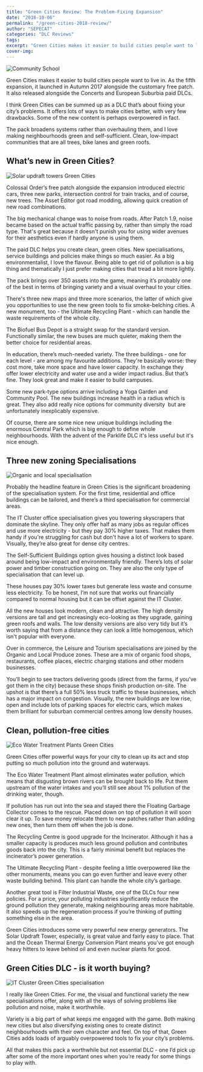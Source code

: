 ```yaml
---
title: "Green Cities Review: The Problem-Fixing Expansion"
date: "2018-10-06"
permalink: "/green-cities-2018-review/"
author: "SEPECAT"
categories: "DLC Reviews"
tags:
excerpt: "Green Cities makes it easier to build cities people want to live in by helping you fix a lot of your problems." 
cover-img:
---
```


![Community School](/images/community-school-green-cities.jpg)

Green Cities makes it easier to build cities people want to live in. As the fifth expansion, it launched in Autumn 2017 alongside the customary free patch. It also released alongside the Concerts and European Suburbia paid DLCs.

I think Green Cities can be summed up as a DLC that’s about fixing your city’s problems. It offers lots of ways to make cities better, with very few drawbacks. Some of the new content is perhaps overpowered in fact.

The pack broadens systems rather than overhauling them, and I love making neighbourhoods green and self-sufficient. Clean, low-impact communities that are all trees, bike lanes and green roofs.

## What’s new in Green Cities?

![Solar updraft towers Green Cities](/images/solar-updraft-towers.jpg)

Colossal Order’s free patch alongside the expansion introduced electric cars, three new parks, intersection control for train tracks, and of course, new trees. The Asset Editor got road modding, allowing quick creation of new road combinations.

The big mechanical change was to noise from roads. After Patch 1.9, noise became based on the actual traffic passing by, rather than simply the road type. That's great because it doesn't punish you for using wider avenues for their aesthetics even if hardly anyone is using them.

The paid DLC helps you create clean, green cities. New specialisations, service buildings and policies make things so much easier. As a big environmentalist, I love the flavour. Being able to get rid of pollution is a big thing and thematically I just prefer making cities that tread a bit more lightly.

The pack brings over 350 assets into the game, meaning it’s probably one of the best in terms of bringing variety and a visual overhaul to your cities.

There's three new maps and three more scenarios, the latter of which give you opportunities to use the new green tools to fix smoke-belching cities. A new monument, too - the Ultimate Recycling Plant - which can handle the waste requirements of the whole city.

The Biofuel Bus Depot is a straight swap for the standard version. Functionally similar, the new buses are much quieter, making them the better choice for residential areas.

In education, there’s much-needed variety. The three buildings - one for each level - are among my favourite additions. They're basically worse: they cost more, take more space and have lower capacity. In exchange they offer lower electricity and water use and a wider impact radius. But that’s fine. They look great and make it easier to build campuses.

Some new park-type options arrive including a Yoga Garden and Community Pool. The new buildings increase health in a radius which is great. They also add really nice options for community diversity  but are unfortunately inexplicably expensive.

Of course, there are some nice new unique buildings including the enormous Central Park which is big enough to define whole neighbourhoods. With the advent of the Parklife DLC it's less useful but it's nice enough.

## Three new zoning Specialisations

![Organic and local specialisation](/images/organic-local-specialisation.jpg)

Probably the headline feature in Green Cities is the significant broadening of the specialisation system. For the first time, residential and office buildings can be tailored, and there’s a third specialisation for commercial areas.

The IT Cluster office specialisation gives you towering skyscrapers that dominate the skyline. They only offer half as many jobs as regular offices and use more electricity - but they pay 30% higher taxes. That makes them handy if you're struggling for cash but don't have a lot of workers to spare. Visually, they’re also great for dense city centres.

The Self-Sufficient Buildings option gives housing a distinct look based around being low-impact and environmentally friendly. There’s lots of solar power and timber construction going on. They are also the only type of specialisation that can level up.

These houses pay 30% lower taxes but generate less waste and consume less electricity. To be honest, I’m not sure that works out financially compared to normal housing but it can be offset against the IT Cluster.

All the new houses look modern, clean and attractive. The high density versions are tall and get increasingly eco-looking as they upgrade, gaining green roofs and walls. The low density versions are also very tidy but it’s worth saying that from a distance they can look a little homogenous, which isn't popular with everyone.

Over in commerce, the Leisure and Tourism specialisations are joined by the Organic and Local Produce zones. These are a mix of organic food shops, restaurants, coffee places, electric charging stations and other modern businesses.

You’ll begin to see tractors delivering goods (direct from the farms, if you’ve got them in the city) because these shops finish production on-site. The upshot is that there’s a full 50% less truck traffic to these businesses, which has a major impact on congestion. Visually, the new buildings are low rise, open and include lots of parking spaces for electric cars, which makes them brilliant for suburban commercial centres among low density houses.

## Clean, pollution-free cities

![Eco Water Treatment Plants Green Cities](/images/eco-water-treatment-plant.jpg)

Green Cities offer powerful ways for your city to clean up its act and stop putting so much pollution into the ground and waterways.

The Eco Water Treatment Plant almost eliminates water pollution, which means that disgusting brown rivers can be brought back to life. Put them upstream of the water intakes and you’ll still see about 1% pollution of the drinking water, though.

If pollution has run out into the sea and stayed there the Floating Garbage Collector comes to the rescue. Placed down on top of pollution it will soon clear it up. To save money relocate them to new patches rather than adding new ones, then turn them off when the job is done.

The Recycling Centre is good upgrade for the Incinerator. Although it has a smaller capacity is produces much less ground pollution and contributes goods back into the city. This is a fairly minimal benefit but replaces the incinerator’s power generation.

The Ultimate Recycling Plant - despite feeling a little overpowered like the other monuments, means you can go even further and leave every other waste building behind. This plant can handle the whole city’s garbage.

Another great tool is Filter Industrial Waste, one of the DLCs four new policies. For a price, your polluting industries significantly reduce the ground pollution they generate, making neighbouring areas more habitable. It also speeds up the regeneration process if you’re thinking of putting something else in the area.

Green Cities introduces some very powerful new energy generators. The Solar Updraft Tower, especially, is great value and fairly easy to place. That and the Ocean Thermal Energy Conversion Plant means you’ve got enough heavy hitters to leave behind oil and even nuclear plants for good.

## Green Cities DLC - is it worth buying?

![IT Cluster Green Cities specialisation](/images/it-specialisation-green-cities.jpg)

I really like Green Cities. For me, the visual and functional variety the new specialisations offer, along with all the ways of solving problems like pollution and noise, make it worthwhile.

Variety is a big part of what keeps me engaged with the game. Both making new cities but also diversifying existing ones to create distinct neighbourhoods with their own character and feel. On top of that, Green Cities adds loads of arguably overpowered tools to fix your city’s problems.

All that makes this pack a worthwhile but not essential DLC - one I’d pick up after some of the more important ones when you’re ready for some things to play with.